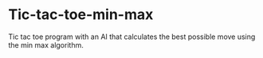 # Tic-tac-toe-min-max
Tic tac toe program with an AI that calculates the best possible move using the min max algorithm.
